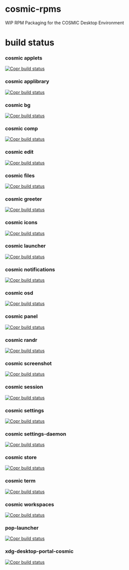 # cosmic-rpms
 WIP RPM Packaging for the COSMIC Desktop Environment

# build status
### cosmic applets
[![Copr build status](https://copr.fedorainfracloud.org/coprs/ryanabx/cosmic-epoch/package/cosmic-applets/status_image/last_build.png)](https://copr.fedorainfracloud.org/coprs/ryanabx/cosmic-epoch/package/cosmic-applets/)

### cosmic applibrary
[![Copr build status](https://copr.fedorainfracloud.org/coprs/ryanabx/cosmic-epoch/package/cosmic-applibrary/status_image/last_build.png)](https://copr.fedorainfracloud.org/coprs/ryanabx/cosmic-epoch/package/cosmic-applibrary/)

### cosmic bg
[![Copr build status](https://copr.fedorainfracloud.org/coprs/ryanabx/cosmic-epoch/package/cosmic-bg/status_image/last_build.png)](https://copr.fedorainfracloud.org/coprs/ryanabx/cosmic-epoch/package/cosmic-bg/)

### cosmic comp
[![Copr build status](https://copr.fedorainfracloud.org/coprs/ryanabx/cosmic-epoch/package/cosmic-comp/status_image/last_build.png)](https://copr.fedorainfracloud.org/coprs/ryanabx/cosmic-epoch/package/cosmic-comp/)

### cosmic edit
[![Copr build status](https://copr.fedorainfracloud.org/coprs/ryanabx/cosmic-epoch/package/cosmic-edit/status_image/last_build.png)](https://copr.fedorainfracloud.org/coprs/ryanabx/cosmic-epoch/package/cosmic-edit/)

### cosmic files
[![Copr build status](https://copr.fedorainfracloud.org/coprs/ryanabx/cosmic-epoch/package/cosmic-files/status_image/last_build.png)](https://copr.fedorainfracloud.org/coprs/ryanabx/cosmic-epoch/package/cosmic-files/)

### cosmic greeter
[![Copr build status](https://copr.fedorainfracloud.org/coprs/ryanabx/cosmic-epoch/package/cosmic-greeter/status_image/last_build.png)](https://copr.fedorainfracloud.org/coprs/ryanabx/cosmic-epoch/package/cosmic-greeter/)

### cosmic icons
[![Copr build status](https://copr.fedorainfracloud.org/coprs/ryanabx/cosmic-epoch/package/cosmic-icons/status_image/last_build.png)](https://copr.fedorainfracloud.org/coprs/ryanabx/cosmic-epoch/package/cosmic-icons/)

### cosmic launcher
[![Copr build status](https://copr.fedorainfracloud.org/coprs/ryanabx/cosmic-epoch/package/cosmic-launcher/status_image/last_build.png)](https://copr.fedorainfracloud.org/coprs/ryanabx/cosmic-epoch/package/cosmic-launcher/)

### cosmic notifications
[![Copr build status](https://copr.fedorainfracloud.org/coprs/ryanabx/cosmic-epoch/package/cosmic-notifications/status_image/last_build.png)](https://copr.fedorainfracloud.org/coprs/ryanabx/cosmic-epoch/package/cosmic-notifications/)

### cosmic osd
[![Copr build status](https://copr.fedorainfracloud.org/coprs/ryanabx/cosmic-epoch/package/cosmic-osd/status_image/last_build.png)](https://copr.fedorainfracloud.org/coprs/ryanabx/cosmic-epoch/package/cosmic-osd/)

### cosmic panel
[![Copr build status](https://copr.fedorainfracloud.org/coprs/ryanabx/cosmic-epoch/package/cosmic-panel/status_image/last_build.png)](https://copr.fedorainfracloud.org/coprs/ryanabx/cosmic-epoch/package/cosmic-panel/)

### cosmic randr
[![Copr build status](https://copr.fedorainfracloud.org/coprs/ryanabx/cosmic-epoch/package/cosmic-randr/status_image/last_build.png)](https://copr.fedorainfracloud.org/coprs/ryanabx/cosmic-epoch/package/cosmic-randr/)

### cosmic screenshot
[![Copr build status](https://copr.fedorainfracloud.org/coprs/ryanabx/cosmic-epoch/package/cosmic-screenshot/status_image/last_build.png)](https://copr.fedorainfracloud.org/coprs/ryanabx/cosmic-epoch/package/cosmic-screenshot/)

### cosmic session
[![Copr build status](https://copr.fedorainfracloud.org/coprs/ryanabx/cosmic-epoch/package/cosmic-session/status_image/last_build.png)](https://copr.fedorainfracloud.org/coprs/ryanabx/cosmic-epoch/package/cosmic-session/)

### cosmic settings
[![Copr build status](https://copr.fedorainfracloud.org/coprs/ryanabx/cosmic-epoch/package/cosmic-settings/status_image/last_build.png)](https://copr.fedorainfracloud.org/coprs/ryanabx/cosmic-epoch/package/cosmic-settings/)

### cosmic settings-daemon
[![Copr build status](https://copr.fedorainfracloud.org/coprs/ryanabx/cosmic-epoch/package/cosmic-settings-daemon/status_image/last_build.png)](https://copr.fedorainfracloud.org/coprs/ryanabx/cosmic-epoch/package/cosmic-settings-daemon/)

### cosmic store
[![Copr build status](https://copr.fedorainfracloud.org/coprs/ryanabx/cosmic-epoch/package/cosmic-store/status_image/last_build.png)](https://copr.fedorainfracloud.org/coprs/ryanabx/cosmic-epoch/package/cosmic-store/)

### cosmic term
[![Copr build status](https://copr.fedorainfracloud.org/coprs/ryanabx/cosmic-epoch/package/cosmic-term/status_image/last_build.png)](https://copr.fedorainfracloud.org/coprs/ryanabx/cosmic-epoch/package/cosmic-term/)

### cosmic workspaces
[![Copr build status](https://copr.fedorainfracloud.org/coprs/ryanabx/cosmic-epoch/package/cosmic-workspaces/status_image/last_build.png)](https://copr.fedorainfracloud.org/coprs/ryanabx/cosmic-epoch/package/cosmic-workspaces/)

### pop-launcher
[![Copr build status](https://copr.fedorainfracloud.org/coprs/ryanabx/cosmic-epoch/package/pop-launcher/status_image/last_build.png)](https://copr.fedorainfracloud.org/coprs/ryanabx/cosmic-epoch/package/pop-launcher/)

### xdg-desktop-portal-cosmic
[![Copr build status](https://copr.fedorainfracloud.org/coprs/ryanabx/cosmic-epoch/package/xdg-desktop-portal-cosmic/status_image/last_build.png)](https://copr.fedorainfracloud.org/coprs/ryanabx/cosmic-epoch/package/xdg-desktop-portal-cosmic/)